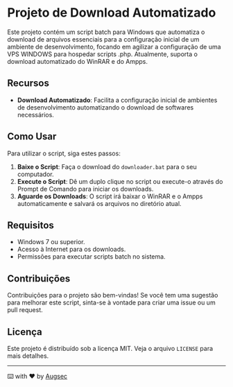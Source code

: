 # Projeto de Download Automatizado

Este projeto contém um script batch para Windows que automatiza o download de arquivos essenciais para a configuração inicial de um ambiente de desenvolvimento, focando em agilizar a configuração de uma VPS WINDOWS para hospedar scripts .php. Atualmente, suporta o download automatizado do WinRAR e do Ampps.

## Recursos

- **Download Automatizado**: Facilita a configuração inicial de ambientes de desenvolvimento automatizando o download de softwares necessários.

## Como Usar

Para utilizar o script, siga estes passos:

1. **Baixe o Script**: Faça o download do `downloader.bat` para o seu computador.
2. **Execute o Script**: Dê um duplo clique no script ou execute-o através do Prompt de Comando para iniciar os downloads.
3. **Aguarde os Downloads**: O script irá baixar o WinRAR e o Ampps automaticamente e salvará os arquivos no diretório atual.

## Requisitos

- Windows 7 ou superior.
- Acesso à Internet para os downloads.
- Permissões para executar scripts batch no sistema.

## Contribuições

Contribuições para o projeto são bem-vindas! Se você tem uma sugestão para melhorar este script, sinta-se à vontade para criar uma issue ou um pull request.

## Licença

Este projeto é distribuído sob a licença MIT. Veja o arquivo `LICENSE` para mais detalhes.

---
⌨️ with ❤️ by [Augsec](https://github.com/augsec)
